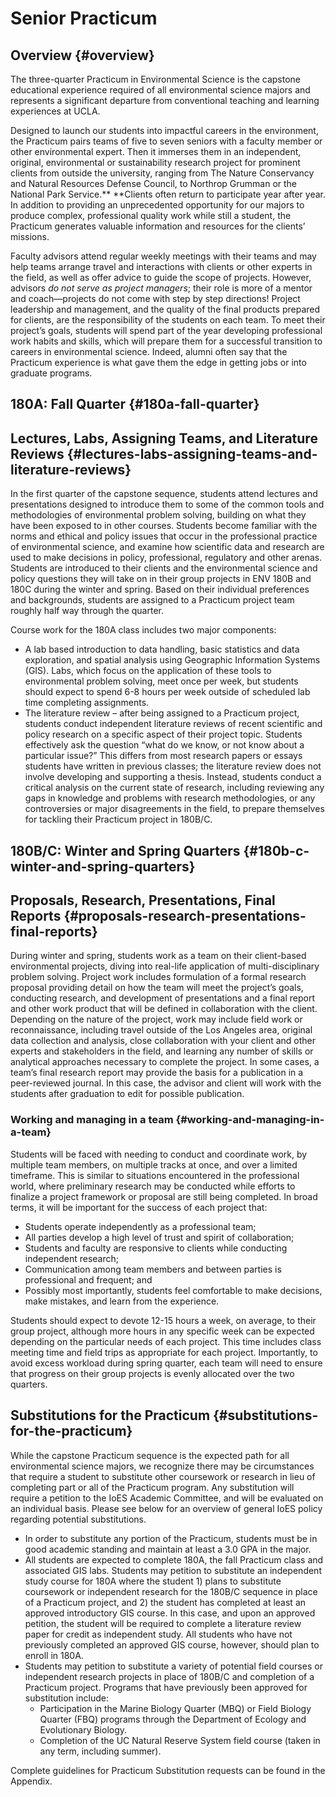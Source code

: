 # Senior Practicum

## Overview {#overview}

The three-quarter Practicum in Environmental Science is the capstone educational experience required of all environmental science majors and represents a significant departure from conventional teaching and learning experiences at UCLA.

Designed to launch our students into impactful careers in the environment, the Practicum pairs teams of five to seven seniors with a faculty member or other environmental expert. Then it immerses them in an independent, original, environmental or sustainability research project for prominent clients from outside the university, ranging from The Nature Conservancy and Natural Resources Defense Council, to Northrop Grumman or the National Park Service.** **Clients often return to participate year after year. In addition to providing an unprecedented opportunity for our majors to produce complex, professional quality work while still a student, the Practicum generates valuable information and resources for the clients’ missions.

Faculty advisors attend regular weekly meetings with their teams and may help teams arrange travel and interactions with clients or other experts in the field, as well as offer advice to guide the scope of projects. However, advisors _do not serve as project managers_; their role is more of a mentor and coach—projects do not come with step by step directions! Project leadership and management, and the quality of the final products prepared for clients, are the responsibility of the students on each team. To meet their project’s goals, students will spend part of the year developing professional work habits and skills, which will prepare them for a successful transition to careers in environmental science. Indeed, alumni often say that the Practicum experience is what gave them the edge in getting jobs or into graduate programs.

## 180A: Fall Quarter {#180a-fall-quarter}

## Lectures, Labs, Assigning Teams, and Literature Reviews {#lectures-labs-assigning-teams-and-literature-reviews}

In the first quarter of the capstone sequence, students attend lectures and presentations designed to introduce them to some of the common tools and methodologies of environmental problem solving, building on what they have been exposed to in other courses. Students become familiar with the norms and ethical and policy issues that occur in the professional practice of environmental science, and examine how scientific data and research are used to make decisions in policy, professional, regulatory and other arenas. Students are introduced to their clients and the environmental science and policy questions they will take on in their group projects in ENV 180B and 180C during the winter and spring. Based on their individual preferences and backgrounds, students are assigned to a Practicum project team roughly half way through the quarter.

Course work for the 180A class includes two major components:

* A lab based introduction to data handling, basic statistics and data exploration, and spatial analysis using Geographic Information Systems \(GIS\). Labs, which focus on the application of these tools to environmental problem solving, meet once per week, but students should expect to spend 6-8 hours per week outside of scheduled lab time completing assignments.
* The literature review – after being assigned to a Practicum project, students conduct independent literature reviews of recent scientific and policy research on a specific aspect of their project topic. Students effectively ask the question “what do we know, or not know about a particular issue?” This differs from most research papers or essays students have written in previous classes; the literature review does not involve developing and supporting a thesis. Instead, students conduct a critical analysis on the current state of research, including reviewing any gaps in knowledge and problems with research methodologies, or any controversies or major disagreements in the field, to prepare themselves for tackling their Practicum project in 180B/C.

## 180B/C: Winter and Spring Quarters {#180b-c-winter-and-spring-quarters}

## Proposals, Research, Presentations, Final Reports {#proposals-research-presentations-final-reports}

During winter and spring, students work as a team on their client-based environmental projects, diving into real-life application of multi-disciplinary problem solving. Project work includes formulation of a formal research proposal providing detail on how the team will meet the project’s goals, conducting research, and development of presentations and a final report and other work product that will be defined in collaboration with the client. Depending on the nature of the project, work may include field work or reconnaissance, including travel outside of the Los Angeles area, original data collection and analysis, close collaboration with your client and other experts and stakeholders in the field, and learning any number of skills or analytical approaches necessary to complete the project. In some cases, a team’s final research report may provide the basis for a publication in a peer-reviewed journal. In this case, the advisor and client will work with the students after graduation to edit for possible publication.

### Working and managing in a team {#working-and-managing-in-a-team}

Students will be faced with needing to conduct and coordinate work, by multiple team members, on multiple tracks at once, and over a limited timeframe. This is similar to situations encountered in the professional world, where preliminary research may be conducted while efforts to finalize a project framework or proposal are still being completed. In broad terms, it will be important for the success of each project that:

* Students operate independently as a professional team;
* All parties develop a high level of trust and spirit of collaboration;
* Students and faculty are responsive to clients while conducting independent research;
* Communication among team members and between parties is professional and frequent; and
* Possibly most importantly, students feel comfortable to make decisions, make mistakes, and learn from the experience.

Students should expect to devote 12-15 hours a week, on average, to their group project, although more hours in any specific week can be expected depending on the particular needs of each project. This time includes class meeting time and field trips as appropriate for each project. Importantly, to avoid excess workload during spring quarter, each team will need to ensure that progress on their group projects is evenly allocated over the two quarters.

## Substitutions for the Practicum {#substitutions-for-the-practicum}

While the capstone Practicum sequence is the expected path for all environmental science majors, we recognize there may be circumstances that require a student to substitute other coursework or research in lieu of completing part or all of the Practicum program. Any substitution will require a petition to the IoES Academic Committee, and will be evaluated on an individual basis. Please see below for an overview of general IoES policy regarding potential substitutions.

* In order to substitute any portion of the Practicum, students must be in good academic standing and maintain at least a 3.0 GPA in the major.
* All students are expected to complete 180A, the fall Practicum class and associated GIS labs. Students may petition to substitute an independent study course for 180A where the student 1\) plans to substitute coursework or independent research for the 180B/C sequence in place of a Practicum project, and 2\) the student has completed at least an approved introductory GIS course. In this case, and upon an approved petition, the student will be required to complete a literature review paper for credit as independent study. All students who have not previously completed an approved GIS course, however, should plan to enroll in 180A.
* Students may petition to substitute a variety of potential field courses or independent research projects in place of 180B/C and completion of a Practicum project. Programs that have previously been approved for substitution include:
  * Participation in the Marine Biology Quarter \(MBQ\) or Field Biology Quarter \(FBQ\) programs through the Department of Ecology and Evolutionary Biology.
  * Completion of the UC Natural Reserve System field course \(taken in any term, including summer\).

Complete guidelines for Practicum Substitution requests can be found in the Appendix.

